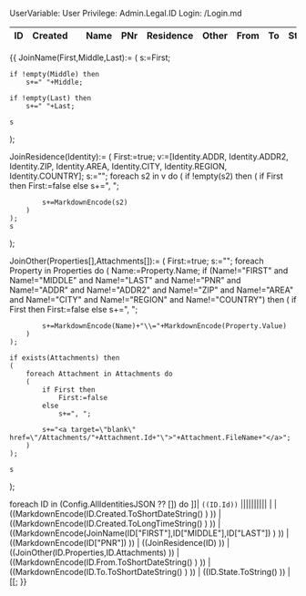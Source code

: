 ﻿UserVariable: User
Privilege: Admin.Legal.ID
Login: /Login.md


| ID | Created || Name  | PNr | Residence | Other | From | To | State |
|:---|:----|:---|:------|:----|:----------|:------|:-----|:---|:------|
{{
JoinName(First,Middle,Last):=
(
	s:=First;

	if !empty(Middle) then
		s+=" "+Middle;

	if !empty(Last) then
		s+=" "+Last;

	s
);

JoinResidence(Identity):=
(
	First:=true;
	v:=[Identity.ADDR, Identity.ADDR2, Identity.ZIP, Identity.AREA, Identity.CITY, Identity.REGION, Identity.COUNTRY];
	s:="";
	foreach s2 in v do
	(
		if !empty(s2) then
		(
			if First then
				First:=false
			else
				s+=", ";
			
			s+=MarkdownEncode(s2)
		)
	);
	s
);

JoinOther(Properties[],Attachments[]):=
(
	First:=true;
	s:="";
	foreach Property in Properties do
	(
		Name:=Property.Name;
		if (Name!="FIRST" and 
			Name!="MIDDLE" and 
			Name!="LAST" and 
			Name!="PNR" and 
			Name!="ADDR" and 
			Name!="ADDR2" and 
			Name!="ZIP" and 
			Name!="AREA" and 
			Name!="CITY" and 
			Name!="REGION" and 
			Name!="COUNTRY") then
		(
			if First then
				First:=false
			else
				s+=", ";
			
			s+=MarkdownEncode(Name)+"\\="+MarkdownEncode(Property.Value)
		)
	);

	if exists(Attachments) then
	(
		foreach Attachment in Attachments do
		(
			if First then
				First:=false
			else
				s+=", ";
			
			s+="<a target=\"blank\" href=\"/Attachments/"+Attachment.Id+"\">"+Attachment.FileName+"</a>";
		)
	);

	s
);

foreach ID in (Config.AllIdentitiesJSON ?? []) do
	]]| `((ID.Id))` ||||||||||
|  | ((MarkdownEncode(ID.Created.ToShortDateString() ) )) | ((MarkdownEncode(ID.Created.ToLongTimeString() ) )) | ((MarkdownEncode(JoinName(ID["FIRST"],ID["MIDDLE"],ID["LAST"]) ) )) | ((MarkdownEncode(ID["PNR"]) )) | ((JoinResidence(ID) )) | ((JoinOther(ID.Properties,ID.Attachments) )) | ((MarkdownEncode(ID.From.ToShortDateString() ) )) | ((MarkdownEncode(ID.To.ToShortDateString() ) )) | ((ID.State.ToString() )) |
[[;
}}

